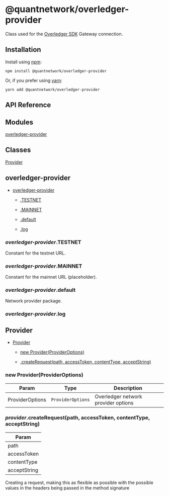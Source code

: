 [docs]: https://github.com/quantnetwork/overledger-sdk-javascript-v2/blob/master/README.md
[repo]: https://github.com/quantnetwork/overledger-sdk-javascript-v2

# @quantnetwork/overledger-provider

Class used for the [Overledger SDK][repo] Gateway connection.

## Installation

Install using [npm](https://www.npmjs.org/):
```
npm install @quantnetwork/overledger-provider
```

Or, if you prefer using [yarn](https://yarnpkg.com/):

```
yarn add @quantnetwork/overledger-provider
```

## API Reference

## Modules

<dl>
<dt><a href="#module_overledger-provider">overledger-provider</a></dt>
<dd></dd>
</dl>

## Classes

<dl>
<dt><a href="#Provider">Provider</a></dt>
<dd></dd>
</dl>

<a name="module_overledger-provider"></a>

## overledger-provider

* [overledger-provider](#module_overledger-provider)

    * [.TESTNET](#module_overledger-provider.TESTNET)

    * [.MAINNET](#module_overledger-provider.MAINNET)

    * [.default](#module_overledger-provider.default)

    * [.log](#module_overledger-provider.log)


<a name="module_overledger-provider.TESTNET"></a>

### *overledger-provider*.TESTNET
Constant for the testnet URL.

<a name="module_overledger-provider.MAINNET"></a>

### *overledger-provider*.MAINNET
Constant for the mainnet URL (placeholder).

<a name="module_overledger-provider.default"></a>

### *overledger-provider*.default
Network provider package.

<a name="module_overledger-provider.log"></a>

### *overledger-provider*.log
<a name="Provider"></a>

## Provider

* [Provider](#Provider)

    * [new Provider(ProviderOptions)](#new_Provider_new)

    * [.createRequest(path, accessToken, contentType, acceptString)](#Provider+createRequest)


<a name="new_Provider_new"></a>

### new Provider(ProviderOptions)

| Param | Type | Description |
| --- | --- | --- |
| ProviderOptions | <code>ProviderOptions</code> | Overledger network provider options |

<a name="Provider+createRequest"></a>

### *provider*.createRequest(path, accessToken, contentType, acceptString)

| Param |
| --- |
| path | 
| accessToken | 
| contentType | 
| acceptString | 

Creating a request, making this as flexible as possible with the possible values in the headers being passed in the method signature

